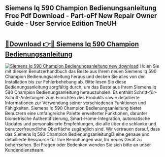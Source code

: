 ## Siemens Iq 590 Champion Bedienungsanleitung Free Pdf Download - Part-oFf New Repair Owner Guide - User Service Edition TneUH

# <h2><a href="http://df19qwb.blite.top/?on=Siemens+Iq+590+Champion+Bedienungsanleitung">🔗Download 👉🔴 Siemens Iq 590 Champion Bedienungsanleitung</a></h2>

[![Siemens Iq 590 Champion Bedienungsanleitung new download](https://i.imgur.com/lujVjoI.png)](http://df19qwb.blite.top/?on=Siemens+Iq+590+Champion+Bedienungsanleitung)
Holen Sie mit diesem Benutzerhandbuch das Beste aus Ihrem neuen Siemens Iq 590 Champion Bedienungsanleitung heraus und decken Sie alles von der Installation bis zur Fehlerbehebung ab. Bitte lesen Sie diese Bedienungsanleitung sorgfältig durch, um das Beste aus Ihrem Siemens Iq 590 Champion Bedienungsanleitung herauszuholen. Es enthält Schritt-für-Schritt-Anleitungen zum Einrichten des Produkts sowie detaillierte Informationen zur Verwendung seiner verschiedenen Funktionen und Fähigkeiten. Siemens Iq 590 Champion Bedienungsanleitung bietet Benutzern eine umfangreiche Palette erweiterter Funktionen, darunter biometrische Authentifizierung, Smart-Home-Integration, automatische Updates und personalisierte Empfehlungen, die alle über die schlanke und benutzerfreundliche Oberfläche zugänglich sind. Wir vertrauen darauf, dass das Siemens Iq 590 Champion BedienungsanleitungD eine genaue und detaillierte Ressource für Ihre Bemühungen war, Ihr neues Gerät zu beherrschen. Bei Fragen oder Bedenken wenden Sie sich bitte an unser Kundendienstteam.
